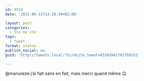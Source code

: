 ```yaml
---
id: 4554
date: '2011-06-21T14:38:39+02:00'

layout: post
categories:
  - Vis ma vie
tags:
  - tweet
format: status
publish_social: no
guid: 'http://tweets.local/?birdsite_tweet=83182042782769152'

---
```


@manureze j’ai fait sans en fait, mais merci quand même 😉